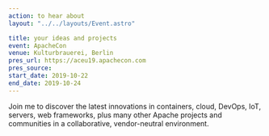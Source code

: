 ```yaml
---
action: to hear about
layout: "../../layouts/Event.astro"

title: your ideas and projects
event: ApacheCon
venue: Kulturbrauerei, Berlin
pres_url: https://aceu19.apachecon.com
pres_source:
start_date: 2019-10-22
end_date: 2019-10-24
---
```


Join me to discover the latest innovations in containers, cloud, DevOps, IoT, servers, web frameworks, plus many other Apache projects and communities in a collaborative, vendor-neutral environment.

